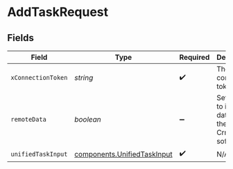 # AddTaskRequest


## Fields

| Field                                                                      | Type                                                                       | Required                                                                   | Description                                                                |
| -------------------------------------------------------------------------- | -------------------------------------------------------------------------- | -------------------------------------------------------------------------- | -------------------------------------------------------------------------- |
| `xConnectionToken`                                                         | *string*                                                                   | :heavy_check_mark:                                                         | The connection token                                                       |
| `remoteData`                                                               | *boolean*                                                                  | :heavy_minus_sign:                                                         | Set to true to include data from the original Crm software.                |
| `unifiedTaskInput`                                                         | [components.UnifiedTaskInput](../../models/components/unifiedtaskinput.md) | :heavy_check_mark:                                                         | N/A                                                                        |